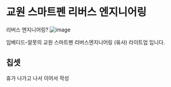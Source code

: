 # 교원 스마트펜 리버스 엔지니어링
리버스 엔지니어링? 
![image](https://user-images.githubusercontent.com/27724108/184516663-09cdc3a0-50d5-46cf-811f-23be78f37643.png)

임베디드-알못의 교원 스마트펜 리버스엔지니어링 (윾사) 라이트업 입니다.

## 칩셋
휴가 나가고 나서 이어서 작성
